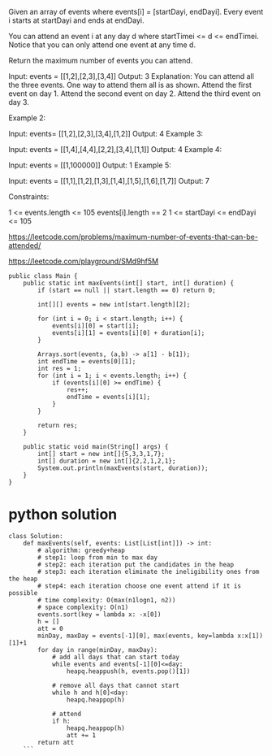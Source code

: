 
Given an array of events where events[i] = [startDayi, endDayi]. Every event i starts at startDayi and ends at endDayi.

You can attend an event i at any day d where startTimei <= d <= endTimei. Notice that you can only attend one event at any time d.

Return the maximum number of events you can attend.


Input: events = [[1,2],[2,3],[3,4]]
Output: 3
Explanation: You can attend all the three events.
One way to attend them all is as shown.
Attend the first event on day 1.
Attend the second event on day 2.
Attend the third event on day 3.


Example 2:

Input: events= [[1,2],[2,3],[3,4],[1,2]]
Output: 4
Example 3:

Input: events = [[1,4],[4,4],[2,2],[3,4],[1,1]]
Output: 4
Example 4:

Input: events = [[1,100000]]
Output: 1
Example 5:

Input: events = [[1,1],[1,2],[1,3],[1,4],[1,5],[1,6],[1,7]]
Output: 7
 

Constraints:

1 <= events.length <= 105
events[i].length == 2
1 <= startDayi <= endDayi <= 105




https://leetcode.com/problems/maximum-number-of-events-that-can-be-attended/



https://leetcode.com/playground/SMd9hf5M

```
public class Main {
    public static int maxEvents(int[] start, int[] duration) {
        if (start == null || start.length == 0) return 0;
        
        int[][] events = new int[start.length][2];
        
        for (int i = 0; i < start.length; i++) {
            events[i][0] = start[i];
            events[i][1] = events[i][0] + duration[i];
        }
        
        Arrays.sort(events, (a,b) -> a[1] - b[1]);
        int endTime = events[0][1];
        int res = 1;
        for (int i = 1; i < events.length; i++) {
            if (events[i][0] >= endTime) {
                res++;
                endTime = events[i][1];
            }
        }
        
        return res;
    }
    
    public static void main(String[] args) {
        int[] start = new int[]{5,3,3,1,7};
        int[] duration = new int[]{2,2,1,2,1};
        System.out.println(maxEvents(start, duration));
    }
}

```


# python solution 
```
class Solution:
    def maxEvents(self, events: List[List[int]]) -> int:
        # algorithm: greedy+heap
        # step1: loop from min to max day
        # step2: each iteration put the candidates in the heap
        # step3: each iteration eliminate the ineligibility ones from the heap
        # step4: each iteration choose one event attend if it is possible
        # time complexity: O(max(n1logn1, n2))
        # space complexity: O(n1)
        events.sort(key = lambda x: -x[0])
        h = []
        att = 0
        minDay, maxDay = events[-1][0], max(events, key=lambda x:x[1])[1]+1
        for day in range(minDay, maxDay):
            # add all days that can start today
            while events and events[-1][0]<=day:
                heapq.heappush(h, events.pop()[1])
            
            # remove all days that cannot start
            while h and h[0]<day:
                heapq.heappop(h)
            
            # attend
            if h:
                heapq.heappop(h)
                att += 1            
        return att
    ```    
      
